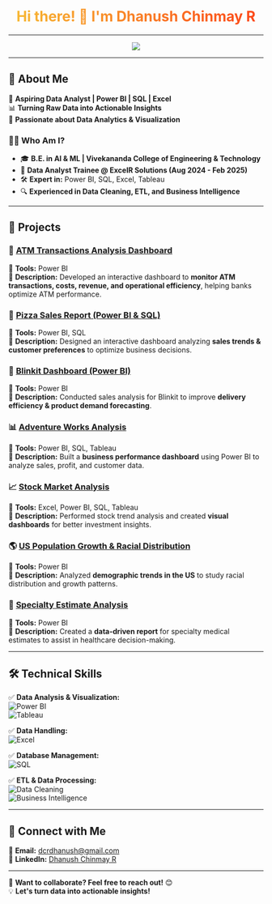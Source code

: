 <h1 align="center">
  <span style="background: linear-gradient(to right, #f7b733, #fc4a1a); -webkit-background-clip: text; color: transparent;">
    Hi there! 👋 I'm Dhanush Chinmay R  
  </span>
</h1>

---

<div align="center">
  <img src="https://readme-typing-svg.herokuapp.com?font=Fira+Code&size=22&pause=1000&color=F7B733&center=true&vCenter=true&width=700&lines=Aspiring+Data+Analyst;Power+BI+|+SQL+|+Excel+|+Tableau;Turning+Raw+Data+into+Actionable+Insights" />
</div>

---

## 🚀 **About Me**  
💼 **Aspiring Data Analyst | Power BI | SQL | Excel**  
📊 **Turning Raw Data into Actionable Insights**  
🎯 **Passionate about Data Analytics & Visualization**  

### 👨‍💻 **Who Am I?**  
- 🎓 **B.E. in AI & ML | Vivekananda College of Engineering & Technology**  
- 📌 **Data Analyst Trainee @ ExcelR Solutions (Aug 2024 - Feb 2025)**  
- 🛠 **Expert in:** Power BI, SQL, Excel, Tableau  
- 🔍 **Experienced in Data Cleaning, ETL, and Business Intelligence**  

---

## 🐂 **Projects**  

### 🏧 [ATM Transactions Analysis Dashboard](https://github.com/Dhanushdcr/ATM-Transactions-Analysis-Dashboard)  
📌 **Tools:** Power BI  
📌 **Description:** Developed an interactive dashboard to **monitor ATM transactions, costs, revenue, and operational efficiency**, helping banks optimize ATM performance.  

### 🍕 [Pizza Sales Report (Power BI & SQL)](https://github.com/Dhanushdcr/Pizza-Sales-Report-PowerBI-and-SQL-)  
📌 **Tools:** Power BI, SQL  
📌 **Description:** Designed an interactive dashboard analyzing **sales trends & customer preferences** to optimize business decisions.  

### 🛒 [Blinkit Dashboard (Power BI)](https://github.com/Dhanushdcr/Blinkit-Dashboard-PowerBI-)  
📌 **Tools:** Power BI  
📌 **Description:** Conducted sales analysis for Blinkit to improve **delivery efficiency & product demand forecasting**.  

### 📊 [Adventure Works Analysis](https://github.com/Dhanushdcr/Adventureworks-Excel-PowerBI-SQL-Tableau)  
📌 **Tools:** Power BI, SQL, Tableau  
📌 **Description:** Built a **business performance dashboard** using Power BI to analyze sales, profit, and customer data.  

### 📈 [Stock Market Analysis](https://github.com/Dhanushdcr/Stock-Market-Analysis-Excel-PowerBI-SQL-Tableau)  
📌 **Tools:** Excel, Power BI, SQL, Tableau  
📌 **Description:** Performed stock trend analysis and created **visual dashboards** for better investment insights.  

### 🌎 [US Population Growth & Racial Distribution](https://github.com/Dhanushdcr/US-Population-Growth-Racial-Distribution-PowerBI)  
📌 **Tools:** Power BI  
📌 **Description:** Analyzed **demographic trends in the US** to study racial distribution and growth patterns.  

### 🏥 [Specialty Estimate Analysis](https://github.com/Dhanushdcr/Specialty-Estimate-PowerBI)  
📌 **Tools:** Power BI  
📌 **Description:** Created a **data-driven report** for specialty medical estimates to assist in healthcare decision-making.  

---

## 🛠 **Technical Skills**  

✅ **Data Analysis & Visualization:**  
![Power BI](https://img.shields.io/badge/PowerBI-FAE500?style=for-the-badge&logo=power-bi&logoColor=black)  
![Tableau](https://img.shields.io/badge/Tableau-E97627?style=for-the-badge&logo=tableau&logoColor=white)  

✅ **Data Handling:**  
![Excel](https://img.shields.io/badge/Excel-217346?style=for-the-badge&logo=microsoft-excel&logoColor=white)  

✅ **Database Management:**  
![SQL](https://img.shields.io/badge/SQL-4479A1?style=for-the-badge&logo=mysql&logoColor=white)  

✅ **ETL & Data Processing:**  
![Data Cleaning](https://img.shields.io/badge/Data%20Cleaning-ff6f61?style=for-the-badge&logo=database&logoColor=white)  
![Business Intelligence](https://img.shields.io/badge/Business%20Intelligence-0078D4?style=for-the-badge&logo=microsoft-power-bi&logoColor=white)  

---

## 💋 **Connect with Me**  
📩 **Email:** [dcrdhanush@gmail.com](mailto:dcrdhanush@gmail.com)  
🔗 **LinkedIn:** [Dhanush Chinmay R](https://www.linkedin.com/in/dhanush-chinmay-r-a97135242/)  

---

🚀 **Want to collaborate? Feel free to reach out!** 😊  
💡 **Let's turn data into actionable insights!**  
